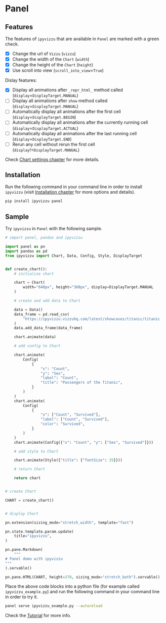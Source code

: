 # Panel

## Features

The features of `ipyvizzu` that are available in `Panel` are marked with a green
check.

- [x] Change the url of `Vizzu` (`vizzu`)
- [x] Change the width of the `Chart` (`width`)
- [x] Change the height of the `Chart` (`height`)
- [x] Use scroll into view (`scroll_into_view`=`True`)

Dislay features:

- [x] Display all animations after `_repr_html_` method called
  (`display`=`DisplayTarget.MANUAL`)
- [ ] Display all animations after `show` method called
  (`display`=`DisplayTarget.MANUAL`)
- [ ] Automatically display all animations after the first cell
  (`display`=`DisplayTarget.BEGIN`)
- [ ] Automatically display all animations after the currently running cell
  (`display`=`DisplayTarget.ACTUAL`)
- [ ] Automatically display all animations after the last running cell
  (`display`=`DisplayTarget.END`)
- [ ] Rerun any cell without rerun the first cell
  (`display`!=`DisplayTarget.MANUAL`)

Check [Chart settings chapter](../../tutorial/chart_settings.md) for more
details.

## Installation

Run the following command in your command line in order to install `ipyvizzu`
(visit [Installation chapter](../../installation.md) for more options and
details).

```sh
pip install ipyvizzu panel
```

## Sample

Try `ipyvizzu` in `Panel` with the following sample.

```python
# import panel, pandas and ipyvizzu

import panel as pn
import pandas as pd
from ipyvizzu import Chart, Data, Config, Style, DisplayTarget


def create_chart():
    # initialize chart

    chart = Chart(
        width="640px", height="360px", display=DisplayTarget.MANUAL
    )

    # create and add data to Chart

    data = Data()
    data_frame = pd.read_csv(
        "https://ipyvizzu.vizzuhq.com/latest/showcases/titanic/titanic.csv"
    )
    data.add_data_frame(data_frame)

    chart.animate(data)

    # add config to Chart

    chart.animate(
        Config(
            {
                "x": "Count",
                "y": "Sex",
                "label": "Count",
                "title": "Passengers of the Titanic",
            }
        )
    )
    chart.animate(
        Config(
            {
                "x": ["Count", "Survived"],
                "label": ["Count", "Survived"],
                "color": "Survived",
            }
        )
    )
    chart.animate(Config({"x": "Count", "y": ["Sex", "Survived"]}))

    # add style to Chart

    chart.animate(Style({"title": {"fontSize": 35}}))

    # return Chart

    return chart


# create Chart

CHART = create_chart()


# display Chart

pn.extension(sizing_mode="stretch_width", template="fast")

pn.state.template.param.update(
    title="ipyvizzu",
)

pn.pane.Markdown(
    """
# Panel demo with ipyvizzu
"""
).servable()

pn.pane.HTML(CHART, height=370, sizing_mode="stretch_both").servable()
```

Place the above code blocks into a python file (for example called
`ipyvizzu_example.py`) and run the following command in your command line in
order to try it.

```sh
panel serve ipyvizzu_example.py --autoreload
```

Check the [Tutorial](../../tutorial/index.md) for more info.
